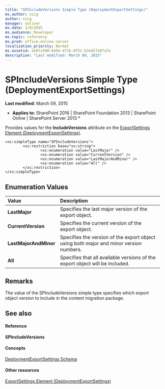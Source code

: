```yaml
---
title: "SPIncludeVersions Simple Type (DeploymentExportSettings)"
ms.author: nicg
author: nicg
manager: soliver
ms.date: 3/9/2015
ms.audience: Developer
ms.topic: reference
ms.prod: office-online-server
localization_priority: Normal
ms.assetid: ee0fc690-0494-4f2b-8f52-b34457e07a7e
description: "Last modified: March 09, 2015"
---
```


# SPIncludeVersions Simple Type (DeploymentExportSettings)

 **Last modified:** March 09, 2015 
  
 * **Applies to:** SharePoint 2016 | SharePoint Foundation 2013 | SharePoint Online | SharePoint Server 2013 * 
  
Provides values for the **IncludeVersions** attribute on the [ExportSettings Element (DeploymentExportSettings)](exportsettings-element-deploymentexportsettings.md). 
  
```
<xs:simpleType name="SPIncludeVersions">
        <xs:restriction base="xs:string">
                <xs:enumeration value="LastMajor" />
                <xs:enumeration value="CurrentVersion" />
                <xs:enumeration value="LastMajorAndMinor" />
                <xs:enumeration value="All" />
        </xs:restriction>
</xs:simpleType>

```

## Enumeration Values

|**Value**|**Description**|
|:-----|:-----|
|**LastMajor** <br/> |Specifies the last major version of the export object.  <br/> |
|**CurrentVersion** <br/> |Specifies the current version of the export object.  <br/> |
|**LastMajorAndMinor** <br/> |Specifies the version of the export object using both major and minor version numbers.  <br/> |
|**All** <br/> |Specifies that all available versions of the export object will be included.  <br/> |
   
## Remarks

The value of the SPIncludeVersions simple type specifies which export object version to include in the content migration package.
  
## See also

#### Reference

 **SPIncludeVersions**
#### Concepts

[DeploymentExportSettings Schema](deploymentexportsettings-schema.md)
#### Other resources

[ExportSettings Element (DeploymentExportSettings)](exportsettings-element-deploymentexportsettings.md)

